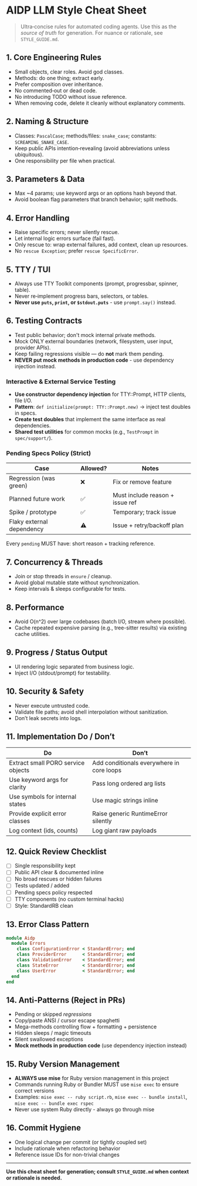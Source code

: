 # AIDP LLM Style Cheat Sheet

> Ultra‑concise rules for automated coding agents. Use this as the *source of truth* for generation. For nuance or rationale, see `STYLE_GUIDE.md`.

## 1. Core Engineering Rules

- Small objects, clear roles. Avoid god classes.
- Methods: do one thing; extract early.
- Prefer composition over inheritance.
- No commented‑out or dead code.
- No introducing TODO without issue reference.
- When removing code, delete it cleanly without explanatory comments.

## 2. Naming & Structure

- Classes: `PascalCase`; methods/files: `snake_case`; constants: `SCREAMING_SNAKE_CASE`.
- Keep public APIs intention‑revealing (avoid abbreviations unless ubiquitous).
- One responsibility per file when practical.

## 3. Parameters & Data

- Max ~4 params; use keyword args or an options hash beyond that.
- Avoid boolean flag parameters that branch behavior; split methods.

## 4. Error Handling

- Raise specific errors; never silently rescue.
- Let internal logic errors surface (fail fast).
- Only rescue to: wrap external failures, add context, clean up resources.
- No `rescue Exception`; prefer `rescue SpecificError`.

## 5. TTY / TUI

- Always use TTY Toolkit components (prompt, progressbar, spinner, table).
- Never re‑implement progress bars, selectors, or tables.
- **Never use `puts`, `print`, or `$stdout.puts`** - use `prompt.say()` instead.

## 6. Testing Contracts

- Test public behavior; don't mock internal private methods.
- Mock ONLY external boundaries (network, filesystem, user input, provider APIs).
- Keep failing regressions visible — do **not** mark them pending.
- **NEVER put mock methods in production code** - use dependency injection instead.

### Interactive & External Service Testing

- **Use constructor dependency injection** for TTY::Prompt, HTTP clients, file I/O.
- **Pattern**: `def initialize(prompt: TTY::Prompt.new)` → inject test doubles in specs.
- **Create test doubles** that implement the same interface as real dependencies.
- **Shared test utilities** for common mocks (e.g., `TestPrompt` in `spec/support/`).

### Pending Specs Policy (Strict)

| Case | Allowed? | Notes |
|------|----------|-------|
| Regression (was green) | ❌ | Fix or remove feature |
| Planned future work | ✅ | Must include reason + issue ref |
| Spike / prototype | ✅ | Temporary; track issue |
| Flaky external dependency | ⚠️ | Issue + retry/backoff plan |

Every `pending` MUST have: short reason + tracking reference.

## 7. Concurrency & Threads

- Join or stop threads in `ensure` / cleanup.
- Avoid global mutable state without synchronization.
- Keep intervals & sleeps configurable for tests.

## 8. Performance

- Avoid O(n^2) over large codebases (batch I/O, stream where possible).
- Cache repeated expensive parsing (e.g., tree-sitter results) via existing cache utilities.

## 9. Progress / Status Output

- UI rendering logic separated from business logic.
- Inject I/O (stdout/prompt) for testability.

## 10. Security & Safety

- Never execute untrusted code.
- Validate file paths; avoid shell interpolation without sanitization.
- Don’t leak secrets into logs.

## 11. Implementation Do / Don’t

| Do | Don’t |
|----|-------|
| Extract small PORO service objects | Add conditionals everywhere in core loops |
| Use keyword args for clarity | Pass long ordered arg lists |
| Use symbols for internal states | Use magic strings inline |
| Provide explicit error classes | Raise generic RuntimeError silently |
| Log context (ids, counts) | Log giant raw payloads |

## 12. Quick Review Checklist

- [ ] Single responsibility kept
- [ ] Public API clear & documented inline
- [ ] No broad rescues or hidden failures
- [ ] Tests updated / added
- [ ] Pending specs policy respected
- [ ] TTY components (no custom terminal hacks)
- [ ] Style: StandardRB clean

## 13. Error Class Pattern

```ruby
module Aidp
  module Errors
    class ConfigurationError < StandardError; end
    class ProviderError      < StandardError; end
    class ValidationError    < StandardError; end
    class StateError         < StandardError; end
    class UserError          < StandardError; end
  end
end
```

## 14. Anti‑Patterns (Reject in PRs)

- Pending or skipped *regressions*
- Copy/paste ANSI / cursor escape spaghetti
- Mega-methods controlling flow + formatting + persistence
- Hidden sleeps / magic timeouts
- Silent swallowed exceptions
- **Mock methods in production code** (use dependency injection instead)

## 15. Ruby Version Management

- **ALWAYS use mise** for Ruby version management in this project
- Commands running Ruby or Bundler MUST use `mise exec` to ensure correct versions
- Examples: `mise exec -- ruby script.rb`, `mise exec -- bundle install`, `mise exec -- bundle exec rspec`
- Never use system Ruby directly - always go through mise

## 16. Commit Hygiene

- One logical change per commit (or tightly coupled set)
- Include rationale when refactoring behavior
- Reference issue IDs for non-trivial changes

---
**Use this cheat sheet for generation; consult `STYLE_GUIDE.md` when context or rationale is needed.**
